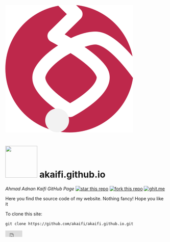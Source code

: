 ![](img/ficon/faviconRWHover.svg)
<!--https://raw.githubusercontent.com/akaifi/akaifi.github.io/master/img/ficon/faviconRWHover.svg)-->
# <img src='https://akaifi.github.io/img/ficon/faviconRWHover.svg' width="100" height="100" /> akaifi.github.io
_Ahmad Adnan Kaifi GitHub Page_
[![star this repo](http://githubbadges.com/star.svg?user=akaifi&repo=akaifi.github.io&style=flat&color=f2f2f2&background=222222)](https://github.com/akaifi/akaifi.github.io/star)
[![fork this repo](http://githubbadges.com/fork.svg?user=akaifi&repo=akaifi.github.io&style=flat&color=f2f2f2&background=222222)](https://github.com/akaifi/akaifi.github.io/fork)
[![ghit.me](https://ghit.me/badge.svg?repo=akaifi/akaifi.github.io)](https://ghit.me/repo/akaifi/akaifi.github.io)
<!--# <img src='https://raw.githubusercontent.com/akaifi/akaifi.github.io/master/img/AK100.png' width="200" height="200" /> -->
<!--_My GitHub Page_-->


Here you find the source code of my website. Nothing fancy! Hope you like it




To clone this site:
```Shell
git clone https://github.com/akaifi/akaifi.github.io.git
```
<iframe src="http://ghbtns.com/github-btn.html?user=akaifi&repo=akaifi.github.io&type=fork"
  allowtransparency="true" frameborder="0" scrolling="0" width="53" height="20"></iframe>

<!--  [![Flattr this git repo](http://api.flattr.com/button/flattr-badge-large.png)](https://flattr.com/submit/auto?user_id=akaifi&url=https://github.com/akaifi/akaifi.github.io&title=akaifi.github.io&language=HTML&tags=github&category=software)-->



